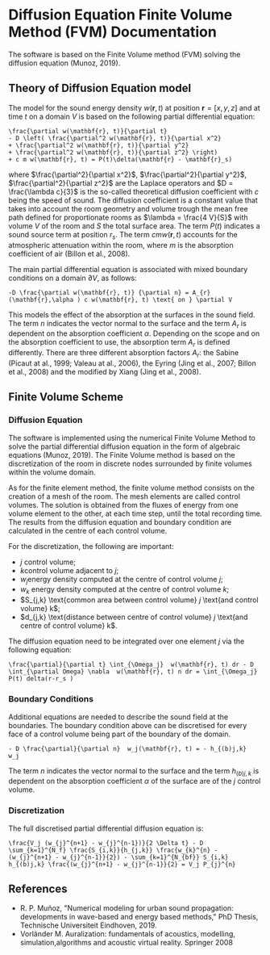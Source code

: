 # Diffusion Equation Finite Volume Method (FVM) Documentation

The software is based on the Finite Volume method (FVM) solving the diffusion equation (Munoz, 2019).

## Theory of Diffusion Equation model

The model for the sound energy density $w(\mathbf{r}, t)$ at position $\mathbf{r} = [x,y,z]$ and at time $t$ on a domain $V$ is based on the following partial differential equation:

```{math}
\frac{\partial w(\mathbf{r}, t)}{\partial t}
- D \left( \frac{\partial^2 w(\mathbf{r}, t)}{\partial x^2}
+ \frac{\partial^2 w(\mathbf{r}, t)}{\partial y^2}
+ \frac{\partial^2 w(\mathbf{r}, t)}{\partial z^2} \right)
+ c m w(\mathbf{r}, t) = P(t)\delta(\mathbf{r} - \mathbf{r}_s)
```

where $\frac{\partial^2}{\partial x^2}$, $\frac{\partial^2}{\partial y^2}$, $\frac{\partial^2}{\partial z^2}$ are the Laplace operators and $D = \frac{\lambda c}{3}$ is the so-called theoretical diffusion coefficient with $c$ being the speed of sound. The diffusion coefficient is a constant value that takes into account the room geometry and volume trough the mean free path defined for proportionate rooms as $\lambda = \frac{4 V}{S}$ with volume $V$ of the room and $S$ the total surface area. The term $P(t)$ indicates a sound source term at position $r_s$. The term $c m w(\mathbf{r}, t)$ accounts for the atmospheric attenuation within the room, where $m$ is the absorption coefficient of air (Billon et al., 2008).

The main partial differential equation is associated with mixed boundary conditions on a domain $\partial V$, as follows:


```{math}
-D \frac{\partial w(\mathbf{r}, t)} {\partial n} = A_{r}(\mathbf{r},\alpha ) c w(\mathbf{r}, t) \text{ on } \partial V
```
This models the effect of the absorption at the surfaces in the sound field.
The term $n$ indicates the vector normal to the surface and the term $A_{r}$ is dependent on the absorption coefficient $\alpha$. Depending on the scope and on the absorption coefficient to use, the absorption term $A_{r}$ is defined differently. There are three different absorption factors $A_{r}$: the Sabine (Picaut at al., 1999; Valeau at al., 2006), the Eyring (Jing et al., 2007; Billon et al., 2008) and the modified by Xiang (Jing et al., 2008).

## Finite Volume Scheme

### Diffusion Equation
The software is implemented using the numerical Finite Volume Method to solve the partial differential diffusion equation in the form of algebraic equations (Munoz, 2019).
The Finite Volume method is based on the discretization of the room in discrete nodes surrounded by finite volumes within the volume domain.

As for the finite element method, the finite volume method consists on the creation of a mesh of the room. The mesh elements are called control volumes. The solution is obtained from the fluxes of energy from one volume element to the other, at each time step, until the total recording time. The results from the diffusion equation and boundary condition are calculated in the centre of each control volume.

For the discretization, the following are important:
- $j$ control volume;
- $k \text{control volume adjacent to } j$;
- $w_j \text{energy density computed at the centre of control volume } j$;
- $w_k$ energy density computed at the centre of control volume $k$;
- $S_{j,k} \text{common area between control volume} $j$ \text{and control volume} k$;
- $d_{j,k} \text{distance between centre of control volume} $j$ \text{and centre of control volume} k$.

The diffusion equation need to be integrated over one element $j$ via the following equation:

```{math}
\frac{\partial}{\partial t} \int_{\Omega_j}  w(\mathbf{r}, t) dr - D \int_{\partial Omega} \nabla  w(\mathbf{r}, t) n dr = \int_{\Omega_j} P(t) delta(r-r_s )
```

### Boundary Conditions
Additional equations are needed to describe the sound field at the boundaries. 
The boundary condition above can be discretised for every face of a control volume being part of the boundary of the domain. 
```{math}
- D \frac{\partial}{\partial n}  w_j(\mathbf{r}, t) = - h_{(b)j,k}  w_j
```
The term $n$ indicates the vector normal to the surface and the term $h_{(b)j,k}$ is dependent on the absorption coefficient $\alpha$ of the surface are of the $j$ control volume.

### Discretization
The full discretised partial differential diffusion equation is:
```{math}
\frac{V_j (w_{j}^{n+1} - w_{j}^{n-1})}{2 \Delta t} - D \sum_{k=1}^{N_f} \frac{S_{i,k}}{h_{j,k}} \frac{w_{k}^{n} - (w_{j}^{n+1} - w_{j}^{n-1}}{2}) - \sum_{k=1}^{N_{bf}} S_{i,k}  h_{(b)j,k} \frac{(w_{j}^{n+1} - w_{j}^{n-1}}{2} = V_j P_{j}^{n}
```

## References
- R. P. Muñoz, "Numerical modeling for urban sound propagation: developments in wave-based and energy based methods," PhD Thesis, Technische Universiteit Eindhoven, 2019.
- Vorländer M. Auralization: fundamentals of acoustics, modelling, simulation,algorithms and acoustic virtual reality. Springer 2008